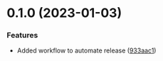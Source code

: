 # 0.1.0 (2023-01-03)


### Features

* Added workflow to automate release ([933aac1](https://github.com/nanthakumaran-s/twitterBot/commit/933aac1677be8f28dce96a02ba6108e696db295e))




